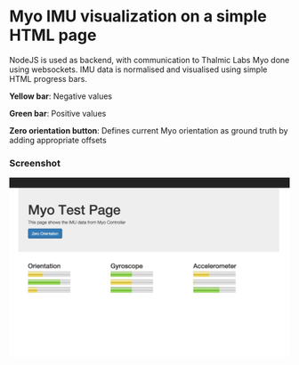 Myo IMU visualization on a simple HTML page
=============


NodeJS is used as backend, with communication to Thalmic Labs Myo done using websockets. IMU data is normalised and visualised using simple HTML progress bars.

**Yellow bar**: Negative values

**Green bar**: Positive values

**Zero orientation button**: Defines current Myo orientation as ground truth by adding appropriate offsets

### Screenshot

![Myo Test Page](images/MyoTestPage.jpg)

